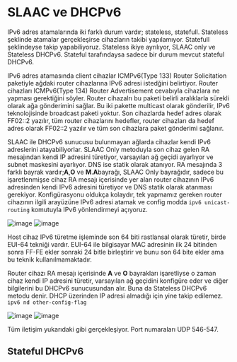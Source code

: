 # SLAAC ve DHCPv6

IPv6 adres atamalarında iki farklı durum vardır; stateless, statefull. Stateless şeklinde atamalar gerçekleşirse cihazların takibi yapılamıyor. Statefull şeklindeyse takip yapabiliyoruz. Stateless ikiye ayrılıyor, SLAAC only ve Stateless DHCPv6. Stateful tarafındaysa sadece bir durum mevcut stateful DHCPv6. 

IPv6 adres atamasında client cihazlar ICMPv6(Type 133) Router Solicitation paketiyle ağdaki router cihazlarına IPv6 adresi istedğini belirtiyor. Router cihazları ICMPv6(Type 134) Router Advertisement cevabıyla cihazlara ne yapması gerektiğini söyler. Router cihazalrı bu paketi belirli aralıklarla sürekli olarak ağa gönderimini sağlar. Bu iki pakette multicast olarak gönderilir, IPv6 teknolojisinde broadcast paketi yoktur. Son cihazlarda hedef adres olarak FF02::2 yazılır, tüm router cihazlarını hedefler, router cihazları da hedef adres olarak FF02::2 yazılır ve tüm son cihazlara paket gönderimi sağlanır.   

SLAAC ile DHCPv6 sunucusu bulunmayan ağlarda cihazlar kendi IPv6 adreslerini atayabiliyorlar. SLAAC Only metoduyla son cihaz gelen RA mesajından kendi IP adresini türetiyor, varsayılan ağ geçidi ayarlıyor ve subnet maskesini ayarlıyor. DNS ise statik olarak atanıyor. RA mesajında 3 farklı bayrak vardır;**A**,**O** ve **M**.**A**bayrağı, SLAAC Only bayrağıdır, sadece bu işaretlenmişse cihaz RA mesajı içerisinde yer alan router cihazının IPv6 adresinden kendi IPv6 adresini türetiyor ve DNS statik olarak atanması gerekiyor. Konfigürasyonu oldukça kolaydır, tek yapmamız gereken router cihazının ilgili arayüzüne IPv6 adresi atamak ve config modda `ipv6 unicast-routing` komutuyla IPv6 yönlendirmeyi açıyoruz. 

![image](https://user-images.githubusercontent.com/70758694/183296731-c8064f03-ac7b-4416-9480-75c2cc168bea.png) ![image](https://user-images.githubusercontent.com/70758694/183296723-34740b15-de31-4730-9aeb-bc7175320980.png)


Host cihaz IPv6 türetme işleminde son 64 biti rastlansal olarak türetir, birde EUI-64 tekniği vardır. EUI-64 ile bilgisayar MAC adresinin ilk 24 bitinden sonra FF-FE ekler sonraki 24 bitle birleştirir ve bunu son 64 bite ekler ama bu teknik kullanılmamaktadır. 

Router cihazı RA mesajı içerisinde **A** ve **O** bayrakları işaretliyse o zaman cihaz kendi IP adresini türetir, varsayılan ağ geçidini konfigüre eder ve diğer bilgilerini bu DHCPv6 sunucusundan alır. Buna da Stateless DHCPv6 metodu denir. DHCP üzerinden IP adresi almadığı için yine takip edilemez. `ipv6 nd other-config-flag` 

![image](https://user-images.githubusercontent.com/70758694/183296114-d8f2175d-8fc7-42d7-b6cf-90be77d97225.png) ![image](https://user-images.githubusercontent.com/70758694/183297185-9f8f1236-8822-49d4-819e-96bbb824c555.png)

Tüm iletişim yukarıdaki gibi gerçekleşiyor. Port numaraları UDP 546-547.

## Stateful DHCPv6 



